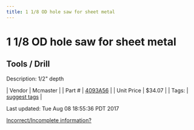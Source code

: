 ```yaml
---
title: 1 1/8 OD hole saw for sheet metal
---
```


# 1 1/8 OD hole saw for sheet metal
## Tools / Drill
Description: 	1/2" depth 

| Vendor | Mcmaster | 
| Part # | [4093A56](https://www.mcmaster.com/#4093A56) | 
| Unit Price | $34.07 | 
| Tags: | [suggest tags](https://docs.google.com/forms/d/e/1FAIpQLSeWyY8v3RgOty-MyWmh9U0iivNYN_molChYyS-0U-o-kOAv_g/viewform) | 

Last updated: Tue Aug 08 18:55:36 PDT 2017

 [Incorrect/Incomplete information?](https://docs.google.com/forms/d/e/1FAIpQLSeWyY8v3RgOty-MyWmh9U0iivNYN_molChYyS-0U-o-kOAv_g/viewform)